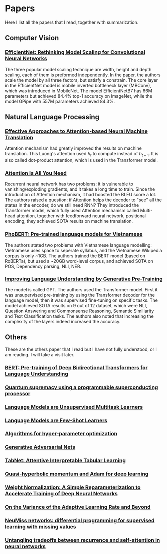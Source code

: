 # Papers

Here I list all the papers that I read, together with summarization.

## Computer Vision

### [EfficientNet: Rethinking Model Scaling for Convolutional Neural Networks](https://arxiv.org/abs/1905.11946)
The three popular model scaling technique are width, height and depth scaling, each of them is preformed independently. In the paper, the authors scale the model by all three factors, but satisfy a constrain. The core layer in the EfficientNet model is mobile inverted bottleneck layer (MBConv), which was introduced in MobileNet. The model EfficientNetB7 has 66M parameters but achieved 84.4% top-1 accuracy on ImageNet, while the model GPipe with 557M parameters achieved 84.3%.

## Natural Language Processing

### [Effective Approaches to Attention-based Neural Machine Translation](https://arxiv.org/abs/1508.04025)
Attention mechanism had greatly improved the results on machine translation. This Luong's attention used $h_t$ to compute instead of $h_{t-1}$. It is also called dot-product attention, which is used in the Transformer model.

### [Attention Is All You Need](https://arxiv.org/abs/1706.03762)
Recurrent neural network has two problems: it is vulnerable to vanishing/exploding gradients, and it takes a long time to train. Since the introduction of Attention mechanism, it had boosted the BLEU score a lot. The authors raised a question: if Attention helps the decoder to "see" all the states in the encoder, do we still need RNN? They introduced the Transformer model, which fully used Attention mechanism called Multi-head attention, together with feedforward neural network, positional encoding, they achieved SOTA results on machine translation.

### [PhoBERT: Pre-trained language models for Vietnamese](https://arxiv.org/abs/2003.00744)
The authors stated two problems with Vietnamese language modelling: Vietnamese uses space to seperate syllabus, and the Vietnamese Wikipedia corpus is only ~1GB. The authors trained the BERT model (based on RoBERTa), but used a ~20GB word-level corpus, and achieved SOTA on POS, Dependency parsing, NLI, NER.

### [Improving Language Understanding by Generative Pre-Training](https://cdn.openai.com/research-covers/language-unsupervised/language_understanding_paper.pdf)
The model is called GPT. The authors used the Transformer model. First it was unsupervised pre-training by using the Transformer decoder for the language model, then it was supervised fine-tuning on specific tasks. The model achieved SOTA results on 9 out of 12 dataset, which were NLI, Question Answering and Commonsense Reasoning, Semantic Similiarity and Text Classification tasks. The authors also noted that increasing the complexity of the layers indeed increased the accuracy.

## Others
These are the others paper that I read but I have not fully understood, or I am reading. I will take a visit later.
### [BERT: Pre-training of Deep Bidirectional Transformers for Language Understanding](https://arxiv.org/abs/1810.04805)
### [Quantum supremacy using a programmable superconducting processor](https://www.nature.com/articles/s41586-019-1666-5)
### [Language Models are Unsupervised Multitask Learners](https://d4mucfpksywv.cloudfront.net/better-language-models/language_models_are_unsupervised_multitask_learners.pdf)
### [Language Models are Few-Shot Learners](https://arxiv.org/abs/2005.14165)
### [Algorithms for hyper-parameter optimization](http://papers.nips.cc/paper/4443-algorithms-for-hyper)
### [Generative Adversarial Nets](https://arxiv.org/pdf/1406.2661.pdf)
### [TabNet: Attentive Interpretable Tabular Learning](https://arxiv.org/abs/1908.07442)
### [Quasi-hyperbolic momentum and Adam for deep learning](https://arxiv.org/abs/1810.06801)
### [Weight Normalization: A Simple Reparameterization to Accelerate Training of Deep Neural Networks](https://arxiv.org/abs/1602.07868)
### [On the Variance of the Adaptive Learning Rate and Beyond](https://arxiv.org/abs/1908.03265)
### [NeuMiss networks: differential programming for supervised learning with missing values](https://arxiv.org/abs/2007.01627)
### [Untangling tradeoffs between recurrence and self-attention in neural networks](https://arxiv.org/abs/2006.09471)
